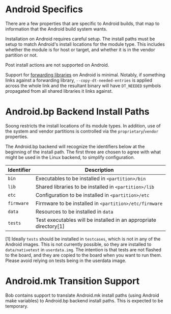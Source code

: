 # Android Specifics

There are a few properties that are specific to Android builds,
that map to information that the Android build system wants.

Installation on Android requires careful setup. The install paths must
be setup to match Android's install locations for the module
type. This includes whether the module is for host or target, and
whether it is in the vendor partition or not.

Post install actions are not supported on Android.

Support for [forwarding libraries](forwarding.md) on Android is
minimal. Notably, if something links against a forwarding library,
`--copy-dt-needed-entries` is applied across the whole link and
the resultant binary will have `DT_NEEDED` symbols propagated from all
shared libraries it links against.

# Android.bp Backend Install Paths

Soong restricts the install locations of its module types. In addition,
use of the system and vendor partitions is controlled via the
`proprietary`/`vendor` properties.

The Android.bp backend will recognize the identifiers below at the
beginning of the install path. The first three are chosen to agree
with what might be used in the Linux backend, to simplify configuration.

| Identifier | Description                                                       |
| ---------- | ----------------------------------------------------------------- |
| `bin`      | Executables to be installed in `<partition>/bin`                  |
| `lib`      | Shared libraries to be installed in `<partition>/lib`             |
| `etc`      | Configuration to be installed in `<partition>/etc`                |
| `firmware` | Firmware to be installed in `<partition>/etc/firmware`            |
| `data`     | Resources to be installed in `data`                               |
| `tests`    | Test executables will be installed in an appropriate directory[1] |

[1] Ideally `tests` should be installed in `testcases`, which is not
in any of the Android images. This is not currently possible, so they
are installed to `data/nativetest` in `userdata.img`. The intention is
that tests are not flashed to the board, and they are copied to the
board when you want to run them. Please avoid relying on tests being
in the userdata image.

# Android.mk Transition Support

Bob contains support to translate Android.mk install paths (using
Android make variables) to Android.bp backend install paths. This is
expected to be temporary.
